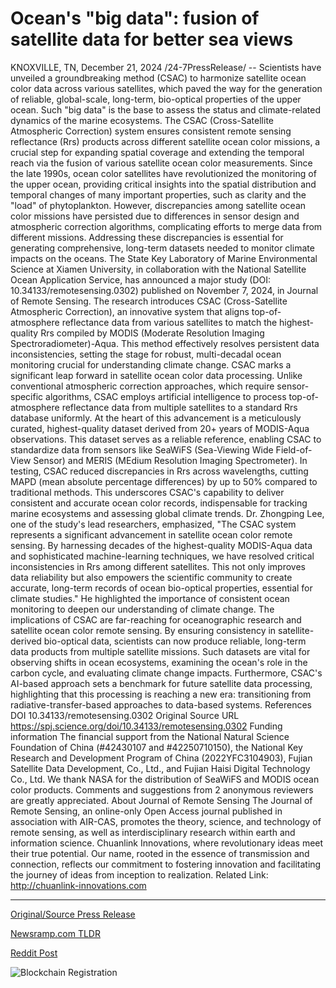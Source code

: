 # Ocean's "big data": fusion of satellite data for better sea views

KNOXVILLE, TN, December 21, 2024 /24-7PressRelease/ -- Scientists have unveiled a groundbreaking method (CSAC) to harmonize satellite ocean color data across various satellites, which paved the way for the generation of reliable, global-scale, long-term, bio-optical properties of the upper ocean. Such "big data" is the base to assess the status and climate-related dynamics of the marine ecosystems. The CSAC (Cross-Satellite Atmospheric Correction) system ensures consistent remote sensing reflectance (Rrs) products across different satellite ocean color missions, a crucial step for expanding spatial coverage and extending the temporal reach via the fusion of various satellite ocean color measurements.   Since the late 1990s, ocean color satellites have revolutionized the monitoring of the upper ocean, providing critical insights into the spatial distribution and temporal changes of many important properties, such as clarity and the "load" of phytoplankton. However, discrepancies among satellite ocean color missions have persisted due to differences in sensor design and atmospheric correction algorithms, complicating efforts to merge data from different missions. Addressing these discrepancies is essential for generating comprehensive, long-term datasets needed to monitor climate impacts on the oceans.  The State Key Laboratory of Marine Environmental Science at Xiamen University, in collaboration with the National Satellite Ocean Application Service, has announced a major study (DOI: 10.34133/remotesensing.0302) published on November 7, 2024, in Journal of Remote Sensing. The research introduces CSAC (Cross-Satellite Atmospheric Correction), an innovative system that aligns top-of-atmosphere reflectance data from various satellites to match the highest-quality Rrs compiled by MODIS (Moderate Resolution Imaging Spectroradiometer)-Aqua. This method effectively resolves persistent data inconsistencies, setting the stage for robust, multi-decadal ocean monitoring crucial for understanding climate change.  CSAC marks a significant leap forward in satellite ocean color data processing. Unlike conventional atmospheric correction approaches, which require sensor-specific algorithms, CSAC employs artificial intelligence to process top-of-atmosphere reflectance data from multiple satellites to a standard Rrs database uniformly. At the heart of this advancement is a meticulously curated, highest-quality dataset derived from 20+ years of MODIS-Aqua observations. This dataset serves as a reliable reference, enabling CSAC to standardize data from sensors like SeaWiFS (Sea-Viewing Wide Field-of-View Sensor) and MERIS (MEdium Resolution Imaging Spectrometer). In testing, CSAC reduced discrepancies in Rrs across wavelengths, cutting MAPD (mean absolute percentage differences) by up to 50% compared to traditional methods. This underscores CSAC's capability to deliver consistent and accurate ocean color records, indispensable for tracking marine ecosystems and assessing global climate trends.  Dr. Zhongping Lee, one of the study's lead researchers, emphasized, "The CSAC system represents a significant advancement in satellite ocean color remote sensing. By harnessing decades of the highest-quality MODIS-Aqua data and sophisticated machine-learning techniques, we have resolved critical inconsistencies in Rrs among different satellites. This not only improves data reliability but also empowers the scientific community to create accurate, long-term records of ocean bio-optical properties, essential for climate studies." He highlighted the importance of consistent ocean monitoring to deepen our understanding of climate change.  The implications of CSAC are far-reaching for oceanographic research and satellite ocean color remote sensing. By ensuring consistency in satellite-derived bio-optical data, scientists can now produce reliable, long-term data products from multiple satellite missions. Such datasets are vital for observing shifts in ocean ecosystems, examining the ocean's role in the carbon cycle, and evaluating climate change impacts. Furthermore, CSAC's AI-based approach sets a benchmark for future satellite data processing, highlighting that this processing is reaching a new era: transitioning from radiative-transfer-based approaches to data-based systems.  References DOI 10.34133/remotesensing.0302  Original Source URL https://spj.science.org/doi/10.34133/remotesensing.0302  Funding information The financial support from the National Natural Science Foundation of China (#42430107 and #42250710150), the National Key Research and Development Program of China (2022YFC3104903), Fujian Satellite Data Development, Co., Ltd., and Fujian Haisi Digital Technology Co., Ltd. We thank NASA for the distribution of SeaWiFS and MODIS ocean color products. Comments and suggestions from 2 anonymous reviewers are greatly appreciated.  About Journal of Remote Sensing The Journal of Remote Sensing, an online-only Open Access journal published in association with AIR-CAS, promotes the theory, science, and technology of remote sensing, as well as interdisciplinary research within earth and information science.  Chuanlink Innovations, where revolutionary ideas meet their true potential. Our name, rooted in the essence of transmission and connection, reflects our commitment to fostering innovation and facilitating the journey of ideas from inception to realization.  Related Link: http://chuanlink-innovations.com 

---

[Original/Source Press Release](https://www.24-7pressrelease.com/press-release/517333/oceans-big-data-fusion-of-satellite-data-for-better-sea-views)
                    

[Newsramp.com TLDR](https://newsramp.com/curated-news/groundbreaking-csac-method-unveiled-to-harmonize-satellite-ocean-color-data/654c96bf365d0046fa8728831ed6166b) 

 



[Reddit Post](https://www.reddit.com/r/newsramp/comments/1hk2ynt/groundbreaking_csac_method_unveiled_to_harmonize/) 



![Blockchain Registration](https://cdn.newsramp.app/24-7PressRelease/qrcode/2412/22/roamRjWa.webp)